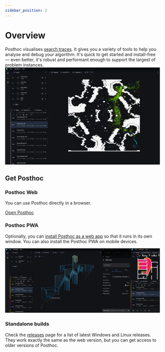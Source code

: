 ```yaml
---
sidebar_position: 2
---
```


# Overview

Posthoc visualises [search traces](/docs/search-trace). It gives you a variety of
tools to help you analyse and debug your algorithm. It's quick to get started and
install-free &mdash; even better, it's robust and performant enough to support the
largest of problem instances.
![Complex view](../complex-view.png)

## Get Posthoc

### Posthoc Web

You can use Posthoc directly in a browser.

[Open Posthoc](https://posthoc.pathfinding.ai)

### Posthoc PWA

Optionally, you can [install Posthoc as a web app](https://developer.mozilla.org/en-US/docs/Web/Progressive_web_apps/Guides/Installing) so that it runs in its own window. You can also install the Posthoc PWA on mobile devices.

![Alt text](image-1.png)

### Standalone builds

Check the [releases](https://github.com/path-visualiser/app/releases) page for a list of latest Windows and Linux releases. They work exactly the same as the web version, but you can get access to older versions of Posthoc.
